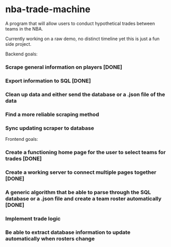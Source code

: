 # nba-trade-machine
A program that will allow users to conduct hypothetical trades between teams in the NBA.

Currently working on a raw demo, no distinct timeline yet this is just a fun side project.

Backend goals:

### Scrape general information on players [DONE]

### Export information to SQL [DONE]

### Clean up data and either send the database or a .json file of the data

### Find a more reliable scraping method

### Sync updating scraper to database

Frontend goals:

### Create a functioning home page for the user to select teams for trades [DONE]

### Create a working server to connect multiple pages together [DONE]

### A generic algorithm that be able to parse through the SQL database or a .json file and create a team roster automatically [DONE]

### Implement trade logic

### Be able to extract database information to update automatically when rosters change
